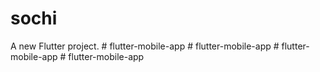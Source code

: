 # sochi

A new Flutter project.
#   f l u t t e r - m o b i l e - a p p  
 #   f l u t t e r - m o b i l e - a p p  
 #   f l u t t e r - m o b i l e - a p p  
 #   f l u t t e r - m o b i l e - a p p  
 